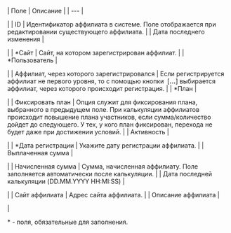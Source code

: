 | Поле | Описание |
| --- |

|
| ID | Идентификатор аффилиата в системе. Поле отображается при редактировании существующего аффилиата. |
| Дата последнего изменения |

|
| \*Сайт | Сайт, на котором зарегистрирован аффилиат. |
| \*Пользователь |

|
| Аффилиат, через которого зарегистрировался | Если регистрируется аффилиат не первого уровня, то с помощью кнопки  [**...**] выбирается аффилиат, через которого происходит регистрация. |
| \*План |

|
| Фиксировать план | Опция служит для фиксирования плана, выбранного в предыдущем поле. При калькуляции аффилиатов происходит повышение плана участников, если сумма/количество дойдет до следующего. У тех, у кого план фиксирован, перехода не будет даже при достижении условий. |
| Активность |

|
| \*Дата регистрации | Укажите дату регистрации аффилиата. |
| Выплаченная сумма |

|
| Начисленная сумма | Сумма, начисленная аффилиату. Поле заполняется автоматически после калькуляции. |
| Дата последней калькуляции (DD.MM.YYYY HH:MI:SS) |

|
| Сайт аффилиата | Адрес сайта аффилиата. |
| Описание аффилиата |

|

\* - поля, обязательные для заполнения.

<!--
<h4>Кнопки управления

| Кнопка | Описание |
| --- |

|
| Сохранить | Сохранение выполненных изменений. Переход к списку аффилиатов. |
| Применить |